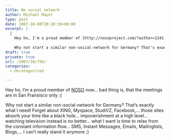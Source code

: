 ```yaml
---
title: No social network
author: Michael Mayer
type: post
date: 2007-10-08T20:28:39+00:00
excerpt: |
  |
    Hey ho, I'm a proud member of [http://nosoproject.com/?author=1241 NOSO] now... bad thing is, that the meetings are in San Fransisco only ;(
    
    Why not start a similar non-social-network for Germany? That's exactly what I need! Forget about XING, Myspace, StudiVZ, Facebook,... those sites absorb your time like a black hole... impoverishment at a high level... watching television instead is no better... what I want is time to relax from the constant information flow... SMS, Instant Messages, Emails, Mailinglists, Blogs,... I can't really stand it anymore ;)
draft: true
private: true
url: /2007/10/756/
categories:
  - Uncategorized

---
```

Hey ho, I&#8217;m a proud member of [NOSO][1] now&#8230; bad thing is, that the meetings are in San Fransisco only ;(

Why not start a similar non-social-network for Germany? That&#8217;s exactly what I need! Forget about XING, Myspace, StudiVZ, Facebook,&#8230; those sites absorb your time like a black hole&#8230; impoverishment at a high level&#8230; watching television instead is no better&#8230; what I want is time to relax from the constant information flow&#8230; SMS, Instant Messages, Emails, Mailinglists, Blogs,&#8230; I can&#8217;t really stand it anymore ;)

 [1]: http://nosoproject.com/?author=1241